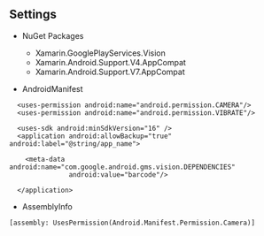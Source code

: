 ## Settings

* NuGet Packages
  - Xamarin.GooglePlayServices.Vision
  - Xamarin.Android.Support.V4.AppCompat
  - Xamarin.Android.Support.V7.AppCompat

* AndroidManifest

```
  <uses-permission android:name="android.permission.CAMERA"/>
  <uses-permission android:name="android.permission.VIBRATE"/>
  
  <uses-sdk android:minSdkVersion="16" />
  <application android:allowBackup="true" android:label="@string/app_name">

    <meta-data android:name="com.google.android.gms.vision.DEPENDENCIES"
               android:value="barcode"/>
    
  </application>
```

* AssemblyInfo

```
[assembly: UsesPermission(Android.Manifest.Permission.Camera)]
```
